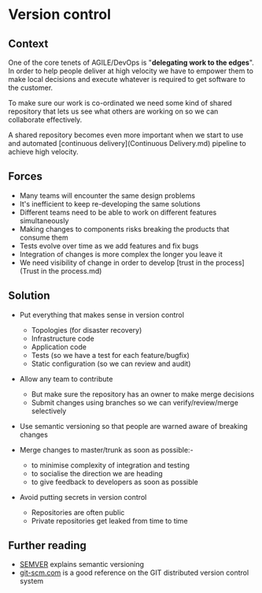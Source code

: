 # Version control


## Context

One of the core tenets of AGILE/DevOps is "**delegating work to the edges**". In order to help people deliver at high velocity we have to empower them to make local decisions and execute whatever is required to get software to the customer.

To make sure our work is co-ordinated we need some kind of shared repository that lets us see what others are working on so we can collaborate effectively.

A shared repository becomes even more important when we start to use and automated [continuous delivery](Continuous Delivery.md) pipeline to achieve high velocity.


## Forces
* Many teams will encounter the same design problems
* It's inefficient to keep re-developing the same solutions
* Different teams need to be able to work on different features simultaneously
* Making changes to components risks breaking the products that consume them
* Tests evolve over time as we add features and fix bugs
* Integration of changes is more complex the longer you leave it
* We need visibility of change in order to develop [trust in the process](Trust in the process.md)

## Solution

* Put everything that makes sense in version control

  * Topologies (for disaster recovery)
  * Infrastructure code
  * Application code
  * Tests (so we have a test for each feature/bugfix)
  * Static configuration (so we can review and audit)


* Allow any team to contribute

  * But make sure the repository has an owner to make merge decisions
  * Submit changes using branches so we can verify/review/merge selectively


* Use semantic versioning so that people are warned aware of breaking changes


* Merge changes to master/trunk as soon as possible:-

  * to minimise complexity of integration and testing
  * to socialise the direction we are heading
  * to give feedback to developers as soon as possible


* Avoid putting secrets in version control

  * Repositories are often public
  * Private repositories get leaked from time to time

## Further reading

* [SEMVER](http://semver.org) explains semantic versioning
* [git-scm.com](https://git-scm.com/) is a good reference on the GIT distributed version control system
